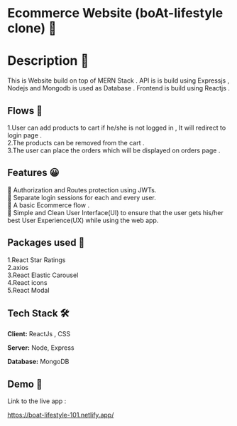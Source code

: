 


# Ecommerce Website (boAt-lifestyle clone) 🤑

# Description  👀
This is Website build on  top of MERN Stack .
API is is build using Expressjs , Nodejs and Mongodb is used as Database .
Frontend is build using Reactjs .



## Flows 🎴

1.User can add products to cart if he/she is not logged in , It will redirect to login page .  <br>
2.The products can be removed from the cart . <br>
3.The user can place the orders which will be displayed on orders page .





## Features 😀

🎯 Authorization and Routes protection using JWTs. <br>
🎯 Separate login sessions for each and every user. <br>
🎯 A basic Ecommerce flow . <br>
🎯 Simple and Clean User Interface(UI) to ensure that the user gets his/her best User Experience(UX) while using the web app.

## Packages used  🎇

1.React Star Ratings <br>
2.axios <br>
3.React Elastic Carousel <br>
4.React icons <br> 
5.React Modal <br>

## Tech Stack 🛠

**Client:** ReactJs , CSS 

**Server:** Node, Express

**Database:** MongoDB


## Demo 🚀
Link to the live app :

https://boat-lifestyle-101.netlify.app/


